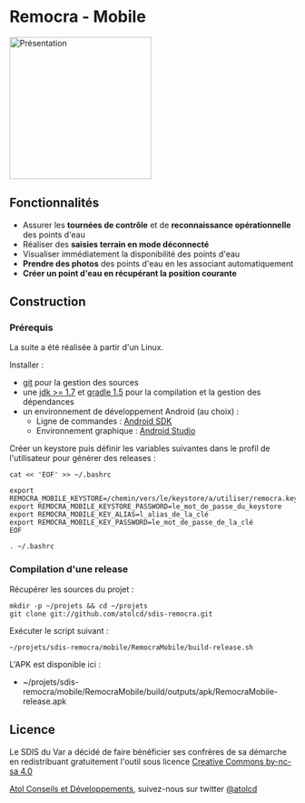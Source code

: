 # Remocra - Mobile

<img alt="Présentation" src="http://docplayer.fr/docs-images/24/2536007/images/6-0.jpg" width="250">


## Fonctionnalités

* Assurer les **tournées de contrôle** et de **reconnaissance opérationnelle** des points d'eau
* Réaliser des **saisies terrain en mode déconnecté**
* Visualiser immédiatement la disponibilité des points d'eau
* **Prendre des photos** des points d'eau en les associant automatiquement
* **Créer un point d'eau en récupérant la position courante**


## Construction

### Prérequis

La suite a été réalisée à partir d'un Linux.

Installer :
* [git](https://git-scm.com/) pour la gestion des sources
* une [jdk >= 1.7](http://www.oracle.com/technetwork/java/javase/downloads/jdk7-downloads-1880260.html) et [gradle 1.5](http://gradle.org/) pour la compilation et la gestion des dépendances
* un environnement de développement Android (au choix) :
    * Ligne de commandes : [Android SDK](http://developer.android.com/sdk/index.html)
    * Environnement graphique : [Android Studio](http://developer.android.com/tools/studio/index.html)

Créer un keystore puis définir les variables suivantes dans le profil de l'utilisateur pour générer des releases :

    cat << 'EOF' >> ~/.bashrc
    
    export REMOCRA_MOBILE_KEYSTORE=/chemin/vers/le/keystore/a/utiliser/remocra.keystore
    export REMOCRA_MOBILE_KEYSTORE_PASSWORD=le_mot_de_passe_du_keystore
    export REMOCRA_MOBILE_KEY_ALIAS=l_alias_de_la_clé
    export REMOCRA_MOBILE_KEY_PASSWORD=le_mot_de_passe_de_la_clé
    EOF
    
    . ~/.bashrc


### Compilation d'une release

Récupérer les sources du projet :

    mkdir -p ~/projets && cd ~/projets
    git clone git://github.com/atolcd/sdis-remocra.git

Exécuter le script suivant :

    ~/projets/sdis-remocra/mobile/RemocraMobile/build-release.sh

L'APK est disponible ici :
* ~/projets/sdis-remocra/mobile/RemocraMobile/build/outputs/apk/RemocraMobile-release.apk



## Licence

Le SDIS du Var a décidé de faire bénéficier ses confrères de sa démarche en redistribuant gratuitement l'outil sous licence [Creative Commons by-nc-sa 4.0](https://github.com/atolcd/sdis-remocra/LICENSE.txt)

[Atol Conseils et Développements](http://www.atolcd.com), suivez-nous sur twitter [@atolcd](https://twitter.com/atolcd)
